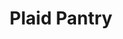 ---
title: "Plaid Pantry"
url: /portland/plaid-pantry-southwest-canyon-road-2/
shop: convenience
---